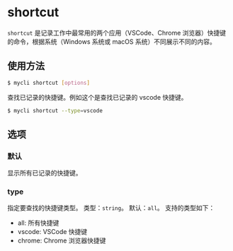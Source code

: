 # shortcut

`shortcut` 是记录工作中最常用的两个应用（VSCode、Chrome 浏览器）快捷键的命令，根据系统（Windows 系统或 macOS 系统）不同展示不同的内容。

## 使用方法

```bash
$ mycli shortcut [options]
```

查找已记录的快捷键。例如这个是查找已记录的 vscode 快捷键。

```bash
$ mycli shortcut --type=vscode
```

## 选项

### 默认

显示所有已记录的快捷键。

### type

指定要查找的快捷键类型。
类型：`string`。
默认：`all`。
支持的类型如下：

-   all: 所有快捷键
-   vscode: VSCode 快捷键
-   chrome: Chrome 浏览器快捷键
